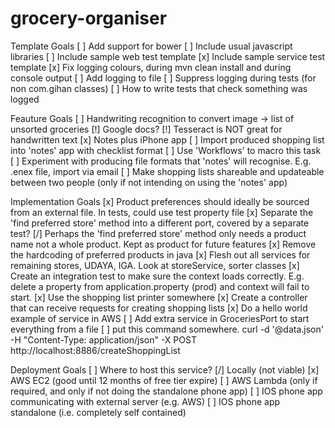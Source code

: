 # grocery-organiser

Template Goals
[ ] Add support for bower
[ ] Include usual javascript libraries
[ ] Include sample web test template
[x] Include sample service test template
[x] Fix logging colours, during mvn clean install and during console output
[ ] Add logging to file
[ ] Suppress logging during tests (for non com.gihan classes)
[ ] How to write tests that check something was logged

Feauture Goals
[ ] Handwriting recognition to convert image -> list of unsorted groceries
    [!] Google docs?
    [!] Tesseract is NOT great for handwritten text
    [x] Notes plus iPhone app
[ ] Import produced shopping list into 'notes' app with checklist format
    [ ] Use 'Workflows' to macro this task
    [ ] Experiment with producing file formats that 'notes' will recognise. E.g. .enex file, import via email
[ ] Make shopping lists shareable and updateable between two people (only if not intending on using the 'notes' app)

Implementation Goals
[x] Product preferences should ideally be sourced from an external file. In tests, could use test property file
[x] Separate the 'find preferred store' method into a different port, covered by a separate test?
[/] Perhaps the 'find preferred store' method only needs a product name not a whole product. Kept as product for future features
[x] Remove the hardcoding of preferred products in java
[x] Flesh out all services for remaining stores, UDAYA, IGA. Look at storeService, sorter classes
[x] Create an integration test to make sure the context loads correctly. E.g. delete a property from application.property (prod) and context will fail to start.
[x] Use the shopping list printer somewhere
[x] Create a controller that can receive requests for creating shopping lists
[x] Do a hello world example of service in AWS
[ ] Add extra service in GroceriesPort to start everything from a file
[ ] put this command somewhere. curl -d '@data.json' -H "Content-Type: application/json" -X POST http://localhost:8886/createShoppingList

Deployment Goals
[ ] Where to host this service?
    [/] Locally (not viable)
    [x] AWS EC2 (good until 12 months of free tier expire)
    [ ] AWS Lambda (only if required, and only if not doing the standalone phone app)
    [ ] IOS phone app communicating with external server (e.g. AWS)
    [ ] IOS phone app standalone (i.e. completely self contained)
